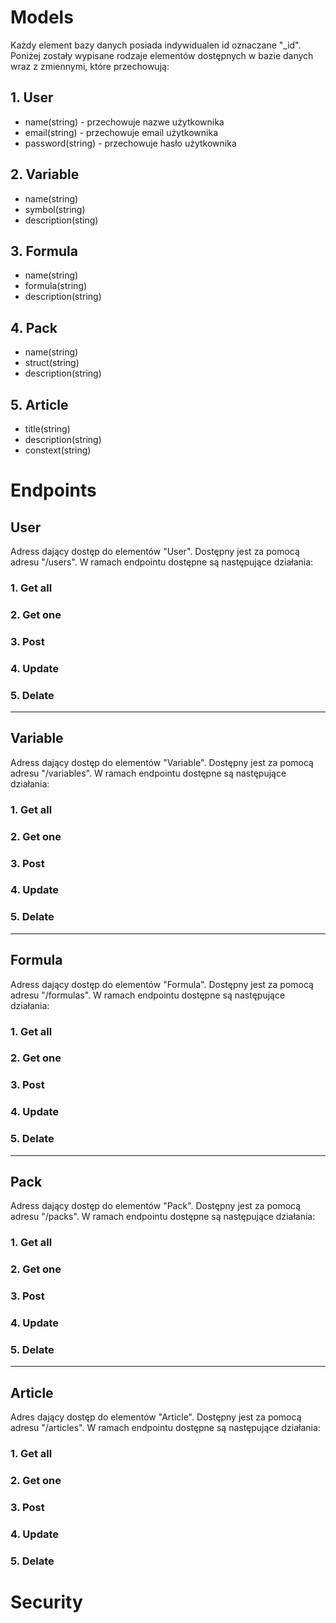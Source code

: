 # Models

Każdy element bazy danych posiada indywidualen id oznaczane "_id". Poniżej zostały wypisane rodzaje elementów dostępnych w bazie danych wraz z zmiennymi, które przechowują: 

## 1. User

- name(string) - przechowuje nazwe użytkownika
- email(string) - przechowuje email użytkownika
- password(string) - przechowuje hasło użytkownika

## 2. Variable

- name(string)
- symbol(string)
- description(sting)

## 3. Formula

- name(string)
- formula(string)
- description(string)

## 4. Pack

- name(string)
- struct(string)
- description(string)

## 5. Article

- title(string)
- description(string)
- constext(string)

# Endpoints

## User

Adress dający dostęp do elementów "User". Dostępny jest za pomocą adresu "/users". W ramach endpointu dostępne są następujące działania: 

### 1. Get all

### 2. Get one

### 3. Post

### 4. Update 

### 5. Delate

---

## Variable

Adress dający dostęp do elementów "Variable". Dostępny jest za pomocą adresu "/variables". W ramach endpointu dostępne są następujące działania:

### 1. Get all

### 2. Get one

### 3. Post

### 4. Update 

### 5. Delate

---

## Formula

Adress dający dostęp do elementów "Formula". Dostępny jest za pomocą adresu "/formulas". W ramach endpointu dostępne są następujące działania:

### 1. Get all

### 2. Get one

### 3. Post

### 4. Update 

### 5. Delate

---

## Pack

Adress dający dostęp do elementów "Pack". Dostępny jest za pomocą adresu "/packs". W ramach endpointu dostępne są następujące działania:

### 1. Get all

### 2. Get one

### 3. Post

### 4. Update 

### 5. Delate

---

## Article

Adres dający dostęp do elementów "Article". Dostępny jest za pomocą adresu "/articles". W ramach endpointu dostępne są następujące działania:

### 1. Get all

### 2. Get one

### 3. Post

### 4. Update 

### 5. Delate

# Security





